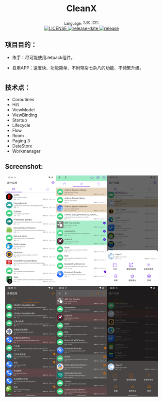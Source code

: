<h1 align="center">CleanX</h1>

<div align="center">
  <sub>Language:</sub>
  <a href="README.md#readme">
    <span>:us:</span>
  </a>
  <a href="README-CN.md#readme">
    <span>:cn:</span>
  </a>
</div>

<div align="center">
  <!-- License -->
  <a href="LICENSE">
    <img src="https://img.shields.io/github/license/xtvj/cleanx.svg" alt="LICENSE">
  </a>
 <!-- release-date -->
  <a href="release-date">
    <img src="https://img.shields.io/github/release-date/xtvj/cleanx" alt="release-date">
  </a>
 <!-- release -->
  <a href="release">
    <img src="https://img.shields.io/github/v/release/xtvj/cleanx?include_prereleases" alt="release">
  </a>

</div>

## 项目目的：

- 练手：尽可能使用Jetpack组件。

- 自用APP：速度快、功能简单、不附带杂七杂八的功能、不频繁升级。

# 

## 技术点：

- Coroutines
- Hilt
- ViewModel
- ViewBinding
- Startup
- Lifecycle
- Flow
- Room
- Paging 3
- DataStore
- Workmanager

## Screenshot:

![](screenshot/screenshot.png?raw=true)